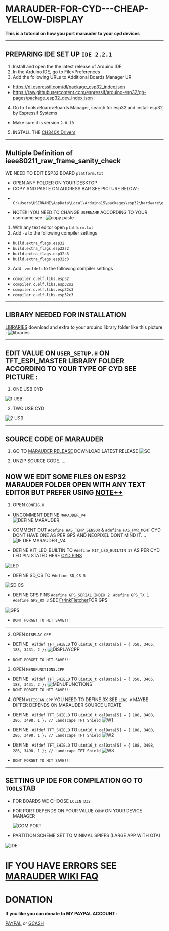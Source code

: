 # MARAUDER-FOR-CYD---CHEAP-YELLOW-DISPLAY
**This is a tutorial on how you port marauder to your cyd devices**

---
## PREPARING IDE SET UP  `IDE 2.2.1`
1. Install and open the the latest release of Arduino IDE
2. In the Arduino IDE, go to File>Preferences
3. Add the following URLs to Additional Boards Manager UR
- https://dl.espressif.com/dl/package_esp32_index.json
- https://raw.githubusercontent.com/espressif/arduino-esp32/gh-pages/package_esp32_dev_index.json
4. Go to Tools>Board>Boards Manager, search for esp32 and install esp32 by Espressif Systems
  - Make sure it is version `2.0.10`
5. INSTALL THE [ CH340X Drivers](https://learn.sparkfun.com/tutorials/how-to-install-ch340-drivers/all)

---
## Multiple Definition of ieee80211_raw_frame_sanity_check 
 WE NEED TO EDIT ESP32 BOARD `platform.txt`
- OPEN ANY FOLDER ON YOUR DESKTOP
- COPY AND PASTE ON ADDRESS BAR SEE PICTURE BELOW :
-       C:\Users\USERNAME\AppData\Local\Arduino15\packages\esp32\hardware\esp32
- NOTE!!! YOU NEED TO CHANGE `USERNAME` ACCORDING TO YOUR username see  :
![copy paste](https://github.com/smoochiee/MARAUDER-FOR-CYD---CHEAP-YELLOW-DISPLAY/assets/30816448/0c5fbf73-f3e2-49dc-81dd-1c0571941c3c)


1. With any text editor open `platform.txt`
2. Add `-w` to the following compiler settings
- `build.extra_flags.esp32`
- `build.extra_flags.esp32s2`
- `build.extra_flags.esp32s3`
- `build.extra_flags.esp32c3`
3. Add `-zmuldefs` to the following compiler settings
- `compiler.c.elf.libs.esp32`
- `compiler.c.elf.libs.esp32s2`
- `compiler.c.elf.libs.esp32s3`
- `compiler.c.elf.libs.esp32c3`


---




## LIBRARY NEEDED FOR INSTALLATION   
[LIBRARIES](https://github.com/smoochiee/MARAUDER-FOR-CYD---CHEAP-YELLOW-DISPLAY/blob/main/libraries.zip) download and extra to your arduino library folder like this picture :
![libraries](https://github.com/smoochiee/MARAUDER-FOR-CYD---CHEAP-YELLOW-DISPLAY/assets/30816448/019e8df8-b1ba-4f48-9980-d94c43c0c3df)


---


## EDIT VALUE ON `USER_SETUP.H` ON TFT_ESPI_MASTER LIBRARY FOLDER ACCORDING TO YOUR TYPE OF CYD SEE PICTURE :

1. ONE USB CYD 

![1 USB](https://github.com/smoochiee/MARAUDER-FOR-CYD---CHEAP-YELLOW-DISPLAY/assets/30816448/97002eb9-49a4-4056-a080-696cf09d2c43)

2. TWO USB CYD

![2 USB](https://github.com/smoochiee/MARAUDER-FOR-CYD---CHEAP-YELLOW-DISPLAY/assets/30816448/37f05cab-d561-453b-a51b-6830da03d236)


---
## SOURCE CODE OF MARAUDER
1. GO TO [MARAUDER RELEASE](https://github.com/justcallmekoko/ESP32Marauder/releases) DOWNLOAD LATEST RELEASE
![SC](https://github.com/smoochiee/MARAUDER-FOR-CYD---CHEAP-YELLOW-DISPLAY/assets/30816448/d7b4e7c9-09ac-420c-8c30-687de588ea16)

   
2. UNZIP SOURCE CODE.....


## NOW WE EDIT SOME FILES ON ESP32 MARAUDER FOLDER OPEN WITH ANY TEXT EDITOR BUT PREFER USING [NOTE++](https://notepad-plus-plus.org/)
1. OPEN `CONFIG.H`
  - UNCOMMENT DEFINE `MARAUDER_V4`    
    ![DEFINE MARAUDER](https://github.com/smoochiee/MARAUDER-FOR-CYD---CHEAP-YELLOW-DISPLAY/assets/30816448/6cdaf830-0d81-4c6d-a62f-aa726024887b)

 - COMMENT OUT `#define HAS_TEMP_SENSOR` & `#define HAS_PWR_MGMT`  CYD DONT HAVE ONE AS PER GPS AND NEOPIXEL DONT MIND IT....
      ![IF DEF MARAUDER _V4](https://github.com/smoochiee/MARAUDER-FOR-CYD---CHEAP-YELLOW-DISPLAY/assets/30816448/61c97e4d-3225-401d-ade0-10e43567bbdb)


- DEFINE  KIT_LED_BUILTIN  TO  `#define KIT_LED_BUILTIN 17` AS PER CYD LED PIN STATED HERE [CYD PINS](https://github.com/witnessmenow/ESP32-Cheap-Yellow-Display/blob/main/PINS.md)
  

![LED](https://github.com/smoochiee/MARAUDER-FOR-CYD---CHEAP-YELLOW-DISPLAY/assets/30816448/601c4831-3189-472d-83ba-f6800e3964d0)


   
 - DEFINE SD_CS  TO `#define SD_CS 5`

![SD CS](https://github.com/smoochiee/MARAUDER-FOR-CYD---CHEAP-YELLOW-DISPLAY/assets/30816448/7d5aa31e-e58f-4053-9c14-1c1e754d9fad)

- DEFINE GPS PINS   `#define GPS_SERIAL_INDEX 2` ` #define GPS_TX 1`  `#define GPS_RX 3` SEE [Fr4nkFletcher](https://github.com/Fr4nkFletcher/ESP32-Marauder-Cheap-Yellow-Display/tree/master)FOR GPS

![GPS](https://github.com/smoochiee/MARAUDER-FOR-CYD---CHEAP-YELLOW-DISPLAY/assets/30816448/2e8787d0-3048-46ef-8035-67ae6f1d2138)


  - `DONT FORGET TO HIT SAVE!!!`
 ---

2. OPEN `DISPLAY.CPP` 

- DEFINE ` #ifdef TFT_SHIELD` TO `uint16_t calData[5] = { 350, 3465, 188, 3431, 2 };` 
![DISPLAYCPP](https://github.com/smoochiee/MARAUDER-FOR-CYD---CHEAP-YELLOW-DISPLAY/assets/30816448/68466006-29b4-4b84-9ca2-58449072b924)

- `DONT FORGET TO HIT SAVE!!!`

3. OPEN `MENUFUNCTIONS.CPP` 
 - DEFINE ` #ifdef TFT_SHIELD` TO `uint16_t calData[5] = { 350, 3465, 188, 3431, 2 };`
   ![MENUFUNCTIONS](https://github.com/smoochiee/MARAUDER-FOR-CYD---CHEAP-YELLOW-DISPLAY/assets/30816448/d4a11a22-7bd1-492c-98c6-9451e1511638)
- `DONT FORGET TO HIT SAVE!!!`

4. OPEN `WIFISCAN.CPP` YOU NEED TO DEFINE 3X SEE `LINE #` MAYBE DIFFER DEPENDS ON MARAUDER SOURCE UPDATE
 - DEFINE ` #ifdef TFT_SHIELD` TO  `uint16_t calData[5] = { 188, 3408, 286, 3498, 1 }; // Landscape TFT Shield`
   ![W1](https://github.com/smoochiee/MARAUDER-FOR-CYD---CHEAP-YELLOW-DISPLAY/assets/30816448/6ecbe12e-aac9-4a21-aee2-61a10042e0e2)
- DEFINE  ` #ifdef TFT_SHIELD` TO  `uint16_t calData[5] = { 188, 3408, 286, 3498, 1 }; // Landscape TFT Shield`
![W2](https://github.com/smoochiee/MARAUDER-FOR-CYD---CHEAP-YELLOW-DISPLAY/assets/30816448/191f7d7c-4520-4380-8fdb-784479b07869)

- DEFINE ` #ifdef TFT_SHIELD` TO  `uint16_t calData[5] = { 188, 3408, 286, 3498, 1 }; // Landscape TFT Shield`
![W3](https://github.com/smoochiee/MARAUDER-FOR-CYD---CHEAP-YELLOW-DISPLAY/assets/30816448/2177fce2-4664-4b86-ac62-9a9c87ed0006)

- `DONT FORGET TO HIT SAVE!!!`
---
  

## SETTING UP IDE FOR COMPILATION  GO TO ` TOOLS `TAB

- FOR BOARDS WE CHOOSE `LOLIN D32`
- FOR PORT DEPENDS ON YOUR VALUE `COM#` ON YOUR DEVICE MANAGER

  
  ![COM PORT](https://github.com/smoochiee/MARAUDER-FOR-CYD---CHEAP-YELLOW-DISPLAY/assets/30816448/7594ebbc-f253-4c9d-ae16-6afad7ae95fd)
- PARTITION SCHEME SET TO MINIMAL SPIFFS (LARGE APP WITH OTA)


![IDE](https://github.com/smoochiee/MARAUDER-FOR-CYD---CHEAP-YELLOW-DISPLAY/assets/30816448/3e767abc-c7d0-4e01-a67d-6de825e26af9)



# IF YOU HAVE ERRORS SEE [MARAUDER WIKI FAQ](https://github.com/justcallmekoko/ESP32Marauder/wiki/faq)


      
# DONATION
**If you like you can donate to MY PAYPAL ACCOUNT :**


[PAYPAL](https://paypal.me/smoochieelee?country.x=PH&locale.x=en_US)
or
[GCASH](https://github.com/smoochiee/Ble-jammer/blob/main/GCash-MyQR-16032024181536.PNG.jpg)






